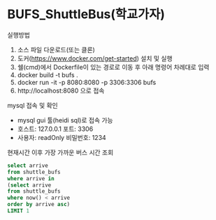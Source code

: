 # BUFS_ShuttleBus(학교가자)


실행방법
1. 소스 파일 다운로드(또는 클론)
2. 도커(https://www.docker.com/get-started) 설치 및 실행
3. 쉘(cmd)에서 Dockerfile이 있는 경로로 이동 후 아래 명령어 차례대로 입력
4. docker build -t bufs .
5. docker run -it -p 8080:8080 -p 3306:3306 bufs
6. http://localhost:8080 으로 접속
   
mysql 접속 및 확인
- mysql gui 툴(heidi sql)로 접속 가능
- 호스트: 127.0.0.1 포트: 3306
- 사용자: readOnly 비밀번호: 1234   
   
현재시간 이후 가장 가까운 버스 시간 조회   
```sql
select arrive   
from shuttle_bufs   
where arrive in   
(select arrive   
from shuttle_bufs   
where now() < arrive   
order by arrive asc)   
LIMIT 1   
```
